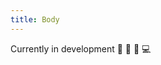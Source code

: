 ```yaml
---
title: Body
---
```


Currently in development 🐣 🚀 👷 💻

<!-- # headline 1
## headline 2
### headline 3
#### headline 4
##### headline 5
###### headline 6


# [2]on 2 [1]
## [3]headlin(on 3)e 2
### [1] headl]i(on 1)ne 3
#### [6]headl(on 6)ine 4
##### [4]headlin[e 5 on 4
###### [5]headli[n]e 6 on 5

testing...
testing gitFlow
it was a success!
Love you Trebzzzz

[link](http://url) -->
